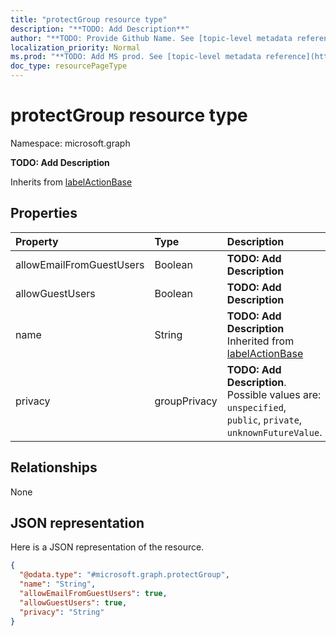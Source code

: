 ```yaml
---
title: "protectGroup resource type"
description: "**TODO: Add Description**"
author: "**TODO: Provide Github Name. See [topic-level metadata reference](https://msgo.azurewebsites.net/add/document/guidelines/metadata.html#topic-level-metadata)**"
localization_priority: Normal
ms.prod: "**TODO: Add MS prod. See [topic-level metadata reference](https://msgo.azurewebsites.net/add/document/guidelines/metadata.html#topic-level-metadata)**"
doc_type: resourcePageType
---
```


# protectGroup resource type


Namespace: microsoft.graph

**TODO: Add Description**


Inherits from [labelActionBase](../resources/labelactionbase.md)

## Properties
|Property|Type|Description|
|:---|:---|:---|
|allowEmailFromGuestUsers|Boolean|**TODO: Add Description**|
|allowGuestUsers|Boolean|**TODO: Add Description**|
|name|String|**TODO: Add Description** Inherited from [labelActionBase](../resources/labelactionbase.md)|
|privacy|groupPrivacy|**TODO: Add Description**. Possible values are: `unspecified`, `public`, `private`, `unknownFutureValue`.|

## Relationships
None

## JSON representation
Here is a JSON representation of the resource.
<!-- {
  "blockType": "resource",
  "@odata.type": "microsoft.graph.protectGroup"
}
-->
``` json
{
  "@odata.type": "#microsoft.graph.protectGroup",
  "name": "String",
  "allowEmailFromGuestUsers": true,
  "allowGuestUsers": true,
  "privacy": "String"
}
```


